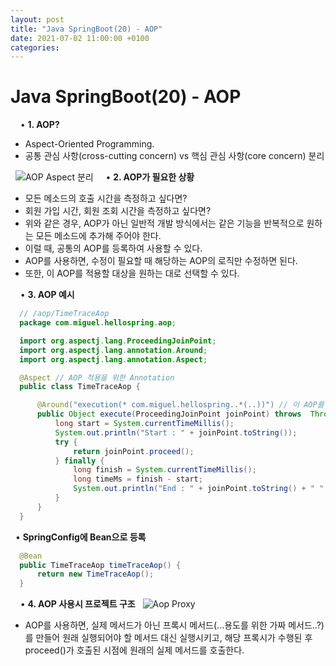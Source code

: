 ```yaml
---
layout: post
title: "Java SpringBoot(20) - AOP"
date: 2021-07-02 11:00:00 +0100
categories:
---
```


# Java SpringBoot(20) - AOP

&nbsp;
&nbsp;
• **1. AOP?**
&nbsp;

- Aspect-Oriented Programming.
- 공통 관심 사항(cross-cutting concern) vs 핵심 관심 사항(core concern) 분리

&nbsp;
![AOP Aspect 분리](../../../../assets/images/AopAspect.png)
&nbsp;
&nbsp;
• **2. AOP가 필요한 상황**
&nbsp;

- 모든 메소드의 호출 시간을 측정하고 싶다면?
- 회원 가입 시간, 회원 조회 시간을 측정하고 싶다면?
- 위와 같은 경우, AOP가 아닌 일반적 개발 방식에서는 같은 기능을 반복적으로 원하는 모든 메소드에 추가해 주어야 한다.
- 이럴 때, 공통의 AOP를 등록하여 사용할 수 있다.
- AOP를 사용하면, 수정이 필요할 때 해당하는 AOP의 로직만 수정하면 된다.
- 또한, 이 AOP를 적용할 대상을 원하는 대로 선택할 수 있다.

&nbsp;
&nbsp;
• **3. AOP 예시**
&nbsp;

```java
  // /aop/TimeTraceAop
  package com.miguel.hellospring.aop;

  import org.aspectj.lang.ProceedingJoinPoint;
  import org.aspectj.lang.annotation.Around;
  import org.aspectj.lang.annotation.Aspect;

  @Aspect // AOP 적용을 위한 Annotation
  public class TimeTraceAop {

      @Around("execution(* com.miguel.hellospring..*(..))") // 이 AOP를 적용할 메서드들을 설정한다.
      public Object execute(ProceedingJoinPoint joinPoint) throws  Throwable {
          long start = System.currentTimeMillis();
          System.out.println("Start : " + joinPoint.toString());
          try {
              return joinPoint.proceed();
          } finally {
              long finish = System.currentTimeMillis();
              long timeMs = finish - start;
              System.out.println("End : " + joinPoint.toString() + " " + timeMs + "ms");
          }
      }
  }
```

&nbsp;
• **SpringConfig에 Bean으로 등록**

```java
  @Bean
  public TimeTraceAop timeTraceAop() {
      return new TimeTraceAop();
  }
```

&nbsp;
&nbsp;
• **4. AOP 사용시 프로젝트 구조**
&nbsp;
![Aop Proxy](../../../../assets/images/AopProxy.png)
&nbsp;

- AOP를 사용하면, 실제 메서드가 아닌 프록시 메서드(...용도를 위한 가짜 메서드..?)를 만들어 원래 실행되어야 할 메서드 대신 실행시키고, 해당 프록시가 수행된 후 proceed()가 호출된 시점에 원래의 실제 메서드를 호출한다.

